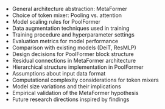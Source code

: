 - General architecture abstraction: MetaFormer
- Choice of token mixer: Pooling vs. attention
- Model scaling rules for PoolFormer
- Data augmentation techniques used in training
- Training procedure and hyperparameter settings
- Evaluation metrics for model performance
- Comparison with existing models (DeiT, ResMLP)
- Design decisions for PoolFormer block structure
- Residual connections in MetaFormer architecture
- Hierarchical structure implementation in PoolFormer
- Assumptions about input data format
- Computational complexity considerations for token mixers
- Model size variations and their implications
- Empirical validation of the MetaFormer hypothesis
- Future research directions inspired by findings